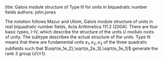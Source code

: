 title: Galois module structure of Type III for units in biquadratic number fields
authors:
    john.jones

The notation follows Mazur and Ullom, Galois module structure of units in real biquadratic number fields, Acta Arithmetica 111.2 (2004). There are four basic types, I-IV, which describe the structure of the units $U$ modulo roots of unity. The subtype describes the actual structure of the units. Type III means that there are fundamental units $e_1,e_2,e_3$ of the three quadratic subfields such that $\sqrt{e_1e_2},\sqrt{e_2e_3},\sqrt{e_3e_1}$ generate the rank 3 group $U/\{\pm 1\}$.
